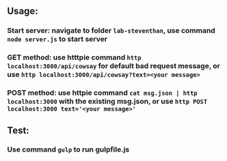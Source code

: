 ## Usage:
### Start server: navigate to folder `lab-steventhan`, use command `node server.js` to start server
### GET method: use htttpie command `http localhost:3000/api/cowsay` for default bad request message, or use `http localhost:3000/api/cowsay?text=<your message>`
### POST method: use httpie command `cat msg.json | http localhost:3000` with the existing msg.json, or use `http POST localhost:3000 text='<your message>'`

## Test:
### Use command `gulp` to run gulpfile.js
